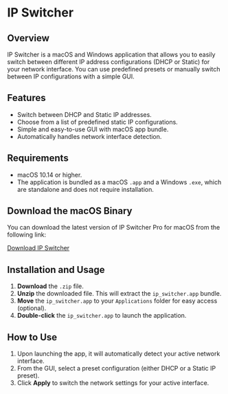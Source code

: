 # IP Switcher

## Overview

IP Switcher is a macOS and Windows application that allows you to easily switch between different IP address configurations (DHCP or Static) for your network interface. You can use predefined presets or manually switch between IP configurations with a simple GUI.

## Features

- Switch between DHCP and Static IP addresses.
- Choose from a list of predefined static IP configurations.
- Simple and easy-to-use GUI with macOS app bundle.
- Automatically handles network interface detection.

## Requirements

- macOS 10.14 or higher.
- The application is bundled as a macOS `.app` and a Windows `.exe`, which are standalone and does not require installation.

## Download the macOS Binary

You can download the latest version of IP Switcher Pro for macOS from the following link:

[Download IP Switcher](./dist/ip_switcher.zip)

## Installation and Usage

1. **Download** the `.zip` file.
2. **Unzip** the downloaded file. This will extract the `ip_switcher.app` bundle.
3. **Move** the `ip_switcher.app` to your `Applications` folder for easy access (optional).
4. **Double-click** the `ip_switcher.app` to launch the application.

## How to Use

1. Upon launching the app, it will automatically detect your active network interface.
2. From the GUI, select a preset configuration (either DHCP or a Static IP preset).
3. Click **Apply** to switch the network settings for your active interface.
